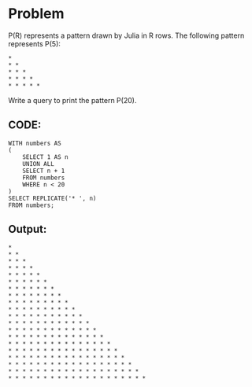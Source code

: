 # Problem

P(R) represents a pattern drawn by Julia in R rows. The following pattern represents P(5):

    * 
    * * 
    * * * 
    * * * * 
    * * * * *

Write a query to print the pattern P(20).

## CODE:

    WITH numbers AS 
	(
   		SELECT 1 AS n
    	UNION ALL
    	SELECT n + 1 
		FROM numbers 
		WHERE n < 20
	)
	SELECT REPLICATE('* ', n) 
	FROM numbers;    

## Output:

    * 
    * * 
    * * * 
    * * * * 
    * * * * * 
    * * * * * * 
    * * * * * * * 
    * * * * * * * * 
    * * * * * * * * * 
    * * * * * * * * * * 
    * * * * * * * * * * * 
    * * * * * * * * * * * * 
    * * * * * * * * * * * * * 
    * * * * * * * * * * * * * * 
    * * * * * * * * * * * * * * * 
    * * * * * * * * * * * * * * * * 
    * * * * * * * * * * * * * * * * * 
    * * * * * * * * * * * * * * * * * * 
    * * * * * * * * * * * * * * * * * * * 
    * * * * * * * * * * * * * * * * * * * * 

